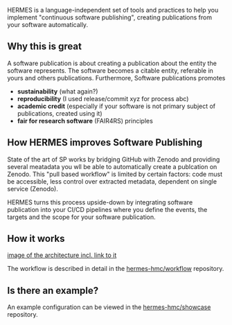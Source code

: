 HERMES is a language-independent set of tools and practices to help you implement "continuous software publishing", creating publications from your software automatically.


## Why this is great

A software publication is about creating a publication about the entity the software represents. The software becomes a citable entity, referable in yours and others publications. Furthermore, Software publications promotes

- **sustainability** (what again?)
- **reproducibility** (I used release/commit xyz for process abc)
- **academic credit** (especially if your software is not primary subject of publications, created using it)
- **fair for research software** (FAIR4RS) principles

## How HERMES improves Software Publishing

State of the art of SP works by bridging GitHub with Zenodo and providing several meatadata you wll be able to automatically create a publcation on Zenodo.
This "pull based workflow" is limited by certain factors: code must be accessible, less control over extracted metadata, dependent on single service (Zenodo).

HERMES turns this process upside-down by integrating software publication into your CI/CD pipelines where you define the events, the targets and the scope for your
software publication.

## How it works

[image of the architecture incl. link to it]()

The workflow is described in detail in the [hermes-hmc/workflow](https://github.com/hermes-hmc/workflow) repository.

## Is there an example?

An example configuration can be viewed in the [hermes-hmc/showcase](https://github.com/hermes-hmc/showcase) repository.
